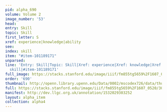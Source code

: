 ```yaml
---
pid: alpha_690
volume: Volume 2
image_number: '53'
head: 
entry: Skill
topic: Skill
first_letter: S
xref: experience|knowledge|ability
see: 
index: skill
item: "#item-101189171"
unparsed: 
line: 'Entry: Skill|Topic: Skill|Xref: experience|Xref: knowledge|Xref: ability|Index:
  skill|#item-101189171'
full_image: https://stacks.stanford.edu/image/iiif/fm855tg5659%2F1607_0520/full/full/0/default.jpg
order: '690'
thumbnail: http://openn.library.upenn.edu/Data/0002/mscodex726/data/thumb/1607_0520_thumb.jpg
full: https://stacks.stanford.edu/image/iiif/fm855tg5659%2F1607_0520/306,3430,3029,324/full/0/default.jpg
manifest: http://dev.llgc.org.uk/annotation/1532029303252
layout: alpha_item
collection: alpha4
---
```

